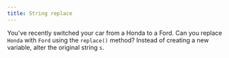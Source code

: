```yaml
---
title: String replace
---
```


You've recently switched your car from a Honda to a Ford. Can you replace `Honda` with `Ford` using the `replace()` method? Instead of creating a new variable, alter the original string `s`.
